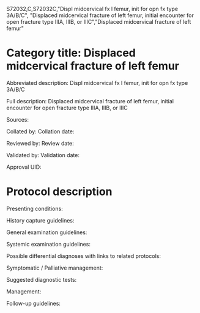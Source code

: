 S72032,C,S72032C,"Displ midcervical fx l femur, init for opn fx type 3A/B/C", "Displaced midcervical fracture of left femur, initial encounter for open fracture type IIIA, IIIB, or IIIC","Displaced midcervical fracture of left femur"
# Category title: Displaced midcervical fracture of left femur

Abbreviated description: Displ midcervical fx l femur, init for opn fx type 3A/B/C

Full description: Displaced midcervical fracture of left femur, initial encounter for open fracture type IIIA, IIIB, or IIIC

Sources:

Collated by:
Collation date:

Reviewed by:
Review date:

Validated by:
Validation date:

Approval UID:

# Protocol description

Presenting conditions:

History capture guidelines:

General examination guidelines:

Systemic examination guidelines:

Possible differential diagnoses with links to related protocols:

Symptomatic / Palliative management:

Suggested diagnostic tests:

Management:

Follow-up guidelines:

